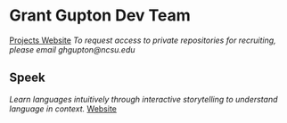 # Grant Gupton Dev Team
[Projects Website](https://grantgupton.com)
_To request access to private repositories for recruiting, please email ghgupton@ncsu.edu_
## Speek
_Learn languages intuitively through interactive storytelling to understand language in context._
[Website](https://thespeekapp.com)
